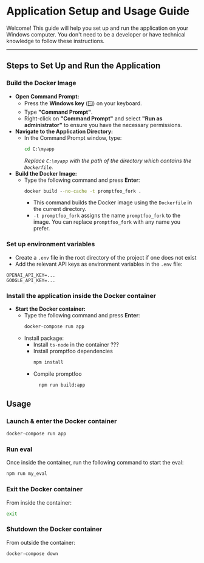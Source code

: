 # Application Setup and Usage Guide

Welcome! This guide will help you set up and run the application on your Windows computer. You don't need to be a developer or have technical knowledge to follow these instructions.

---

## Steps to Set Up and Run the Application

### Build the Docker Image

- **Open Command Prompt:**
    - Press the **Windows key** (🪟) on your keyboard.
    - Type **"Command Prompt"**.
    - Right-click on **"Command Prompt"** and select **"Run as administrator"** to ensure you have the necessary permissions.
- **Navigate to the Application Directory:**
    - In the Command Prompt window, type:
      ```cmd
      cd C:\myapp
      ```
      *Replace `C:\myapp` with the path of the directory which contains the `Dockerfile`.*
- **Build the Docker Image:**
    - Type the following command and press **Enter**:
      ```cmd
      docker build --no-cache -t promptfoo_fork .
      ```
        - This command builds the Docker image using the `Dockerfile` in the current directory.
        - `-t promptfoo_fork` assigns the name `promptfoo_fork` to the image. You can replace `promptfoo_fork` with any name you prefer.

### Set up environment variables
- Create a `.env` file in the root directory of the project if one does not exist
- Add the relevant API keys as environment variables in the `.env` file:
```env
OPENAI_API_KEY=...
GOOGLE_API_KEY=...
```

### Install the application inside the Docker container
- **Start the Docker container:**
    - Type the following command and press **Enter**:
      ```cmd
      docker-compose run app
      ```
  - Install package:
    - Install `ts-node` in the container ???
    - Install promptfoo dependencies
       ```cmd
       npm install
       ```
    - Compile promptfoo
      ```cmd
        npm run build:app
      ```

## Usage
### Launch & enter the Docker container
```cmd
docker-compose run app
```

### Run eval
Once inside the container, run the following command to start the eval:
```cmd
npm run my_eval
```

### Exit the Docker container
From inside the container:
```cmd
exit
```

### Shutdown the Docker container
From outside the container:
```cmd
docker-compose down
```